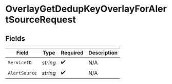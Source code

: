 # OverlayGetDedupKeyOverlayForAlertSourceRequest


## Fields

| Field              | Type               | Required           | Description        |
| ------------------ | ------------------ | ------------------ | ------------------ |
| `ServiceID`        | *string*           | :heavy_check_mark: | N/A                |
| `AlertSource`      | *string*           | :heavy_check_mark: | N/A                |